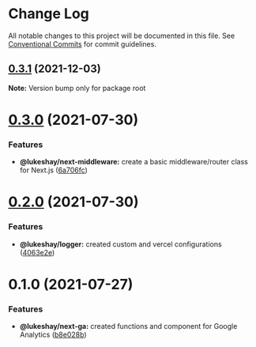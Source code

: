 # Change Log

All notable changes to this project will be documented in this file.
See [Conventional Commits](https://conventionalcommits.org) for commit guidelines.

## [0.3.1](https://github.com/LukeShay/npm/compare/v0.3.0...v0.3.1) (2021-12-03)

**Note:** Version bump only for package root





# [0.3.0](https://github.com/LukeShay/npm/compare/v0.2.0...v0.3.0) (2021-07-30)

### Features

- **@lukeshay/next-middleware:** create a basic middleware/router class for Next.js ([6a706fc](https://github.com/LukeShay/npm/commit/6a706fcbd47a36a36fea46d4889e0f0dbdff800f))

# [0.2.0](https://github.com/LukeShay/npm/compare/v0.1.0...v0.2.0) (2021-07-30)

### Features

- **@lukeshay/logger:** created custom and vercel configurations ([4063e2e](https://github.com/LukeShay/npm/commit/4063e2e9e65d675f7db56d309f90118957f57a1d))

# 0.1.0 (2021-07-27)

### Features

- **@lukeshay/next-ga:** created functions and component for Google Analytics ([b8e028b](https://github.com/LukeShay/npm/commit/b8e028b25e54dbcfd4e14f3ac6bb196d327d73ff))
